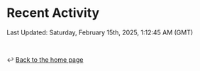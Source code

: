 # Recent Activity

<!--RECENT_ACTIVITY:start-->
<!--RECENT_ACTIVITY:end-->

<!--RECENT_ACTIVITY:last_update-->
Last Updated: Saturday, February 15th, 2025, 1:12:45 AM (GMT)
<!--RECENT_ACTIVITY:last_update_end-->

<br>

↩️ [Back to the home page](/README.md)
